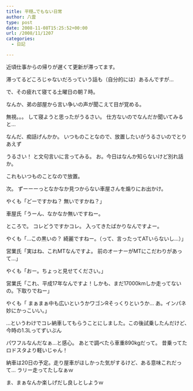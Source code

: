 ```yaml
---
title: 平穏…でもない日常
author: 八雲
type: post
date: 2008-11-08T15:25:52+00:00
url: /2008/11/1207
categories:
  - 日記

---
```

近頃仕事からの帰りが遅くて更新が滞ってます。
  
滞ってるどころじゃないだろっていう話も（自分的には）あるんですが…

で、その疲れて寝てる土曜日の朝７時。
  
なんか、弟の部屋から言い争いの声が聞こえて目が覚める。
  
無視。。。 して寝ようと思ったがうるさい。 仕方ないのでなんだか聞いてみると…
  
なんだ、痴話げんかか。 いつものことなので、放置したいがうるさいのでとりあえず
  
うるさい！ と文句言いに言ってみる。 お。今日はなんか知らないけど別れ話か。
  
これもいつものことなので放置。

次。 ずーーーっとなかなか見つからない車屋さんを煽りにお出かけ。
  
やくも「どーですかね？ 無いですかね？」
  
車屋氏「うーん、なかなか無いですねー。
  
ところで。 コレどうですかコレ。 入ってきたばかりなんですよー。
  
やくも「…この黒いの？ 綺麗ですねー。（って、言ったってATいらないし…）」
  
営業氏「実はね、これMTなんですよ。 前のオーナーがMTにこだわりがあって…」
  
やくも「おー。ちょっと見せてください。」
  
営業氏「これ、平成17年なんですよ！しかも、まだ17000kmしか走ってないの。下取りでねー」
  
やくも「 まぁまぁ中も広いというかワゴンRそっくりというか… あ。インパネ妙にかっこいい。」

…というわけでコレ納車してもらうことにしました。この後試乗したんだけど、今時の1.3Lってずいぶん
  
パワフルなんだなぁ…と感心。 あとで調べたら車重890kgだって。 昔乗ってたロドスタより軽いじゃん！
  
納車は20日の予定。走り屋車がほしかった気がするけど、ある意味これだって… ラリー走ってたしなぁｗ
  
ま、まぁなんか楽しげだし良しとしようｗ